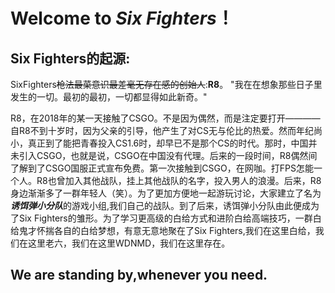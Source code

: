 # Welcome to *Six Fighters*！

## Six Fighters的起源: 
SixFighters~~枪法最菜意识最差毫无存在感的创始人~~:**R8**。
"我在在想象那些日子里发生的一切。最初的最初，一切都显得如此新奇。"

  R8，在2018年的某一天接触了CSGO。不是因为偶然，而是注定要打开————自R8不到十岁时，因为父亲的引导，他产生了对CS无与伦比的热爱。然而年纪尚小，真正到了能把青春投入CS1.6时，却早已不是那个CS的时代。那时，中国并未引入CSGO，也就是说，CSGO在中国没有代理。后来的一段时间，R8偶然间了解到了CSGO国服正式宣布免费。第一次接触到CSGO，在网咖。打FPS怎能一个人。R8也曾加入其他战队，挂上其他战队的名字，投入男人的浪漫。后来，R8身边渐渐多了一群年轻人（笑）。为了更加方便地一起游玩讨论，大家建立了名为***诱饵弹小分队***的游戏小组,我们自己的战队。到了后来，诱饵弹小分队由此便成为了Six Fighters的雏形。为了学习更高级的白给方式和进阶白给高端技巧，一群白给鬼才怀揣各自的白给梦想，有意无意地聚在了Six Fighters,我们在这里白给，我们在这里老六，我们在这里WDNMD，我们在这里存在。
## **We are standing by,whenever you need.**

